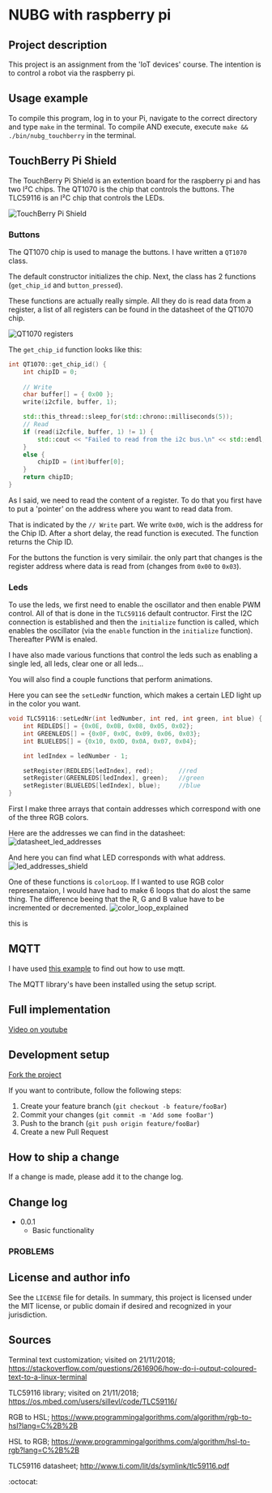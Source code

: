 # NUBG with raspberry pi

## Project description

This project is an assignment from the 'IoT devices' course. The intention is to control a robot via the raspberry pi.


## Usage example

To compile this program, log in to your Pi, navigate to the correct directory and type `make` in the terminal.
To compile AND execute, execute `make && ./bin/nubg_touchberry` in the terminal.



## TouchBerry Pi Shield

The TouchBerry Pi Shield is an extention board for the raspberry pi and has two I²C chips.
The QT1070 is the chip that controls the buttons. The TLC59116 is an I²C chip that controls the LEDs.

![TouchBerry Pi Shield](/media/touch_shield.jpg)


### Buttons

The QT1070 chip is used to manage the buttons. I have written a `QT1070` class.

The default constructor initializes the chip.
Next, the class has 2  functions (`get_chip_id` and `button_pressed`).

These functions are actually really simple. All they do is read data from a register, a list of all registers can be found in the datasheet of the QT1070 chip.

![QT1070 registers](/media/qt1070_reg.PNG)

The `get_chip_id` function looks like this:

```c++
int QT1070::get_chip_id() {
    int chipID = 0;
    
    // Write
    char buffer[] = { 0x00 };
    write(i2cfile, buffer, 1);

    std::this_thread::sleep_for(std::chrono::milliseconds(5));
    // Read
    if (read(i2cfile, buffer, 1) != 1) {
        std::cout << "Failed to read from the i2c bus.\n" << std::endl;
    }
    else {
        chipID = (int)buffer[0];
    }
    return chipID;
}
```

As I said, we need to read the content of a register. To do that you first have to put a 'pointer' on the address where you want to read data from.

That is indicated by the `// Write` part. We write `0x00`, wich is the address for the Chip ID.
After a short delay, the read function is executed. The function returns the Chip ID.

For the buttons the function is very similair. the only part that changes is the register address where data is read from (changes from `0x00` to `0x03`).



### Leds


To use the leds, we first need to enable the oscillator and then enable PWM control.
All of that is done in the `TLC59116` default contructor. First the I2C connection is established and then the `initialize` function is called, which enables the oscillator (via the `enable` function in the `initialize` function). Thereafter PWM is enaled.

I have also made various functions that control the leds such as enabling a single led, all leds, clear one or all leds...

You will also find a couple functions that perform animations.


Here you can see the `setLedNr` function, which makes a certain LED light up in the color you want.

```cpp
void TLC59116::setLedNr(int ledNumber, int red, int green, int blue) {
    int REDLEDS[] = {0x0E, 0x0B, 0x08, 0x05, 0x02};
    int GREENLEDS[] = {0x0F, 0x0C, 0x09, 0x06, 0x03};
    int BLUELEDS[] = {0x10, 0x0D, 0x0A, 0x07, 0x04};

    int ledIndex = ledNumber - 1;

    setRegister(REDLEDS[ledIndex], red);       //red
    setRegister(GREENLEDS[ledIndex], green);   //green
    setRegister(BLUELEDS[ledIndex], blue);     //blue
}
```

First I make three arrays that contain addresses which correspond with one of the three RGB colors.

Here are the addresses we can find in the datasheet:
![datasheet_led_addresses](/media/led_addresses.PNG)

And here you can find what LED corresponds with what address.
![led_addresses_shield](/media/led_addresses_shield.PNG)


One of these functions is `colorLoop`.
If I wanted to use RGB color represenataion, I would have had to make 6 loops that do alost the same thing. The difference beeing that the R, G and B value have to be incremented or decremented.
![color_loop_explained](/media/color_loop_explained.PNG)

this is 



## MQTT


I have used [this example](https://github.com/iot-devices-2019/simple_mqtt_client/blob/master/examples/hello_mqtt.cpp) to find out how to use mqtt.

The MQTT library's have been installed using the setup script.







## Full implementation

[Video on youtube](https://youtu.be/AlaNnouraK0)





## Development setup

[Fork the project](https://github.com/iot-devices-2019/nubg-touchberry-controller-EliasVerstappe)

If you want to contribute, follow the following steps:
1. Create your feature branch (`git checkout -b feature/fooBar`)
2. Commit your changes (`git commit -m 'Add some fooBar'`)
3. Push to the branch (`git push origin feature/fooBar`)
4. Create a new Pull Request

## How to ship a change

If a change is made, please add it to the change log.

## Change log

* 0.0.1
    * Basic functionality
    


### PROBLEMS





## License and author info
See the ``LICENSE`` file for details. In summary, this project is licensed under the MIT license, or public domain if desired and recognized in your jurisdiction.

## Sources
Terminal text customization; visited on 21/11/2018; 
https://stackoverflow.com/questions/2616906/how-do-i-output-coloured-text-to-a-linux-terminal

TLC59116 library; visited on 21/11/2018; 
https://os.mbed.com/users/sillevl/code/TLC59116/

RGB to HSL;
https://www.programmingalgorithms.com/algorithm/rgb-to-hsl?lang=C%2B%2B

HSL to RGB;
https://www.programmingalgorithms.com/algorithm/hsl-to-rgb?lang=C%2B%2B

TLC59116 datasheet;
http://www.ti.com/lit/ds/symlink/tlc59116.pdf



:octocat:
